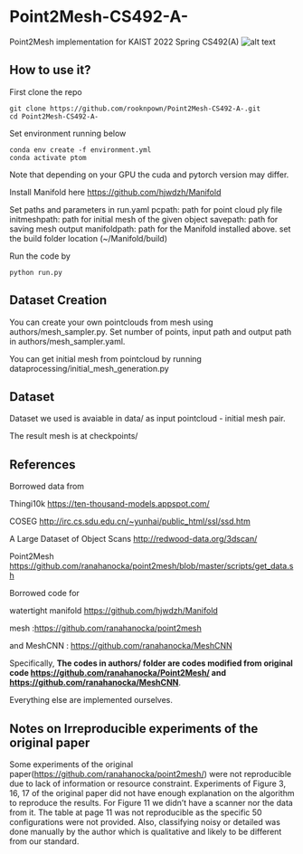 # Point2Mesh-CS492-A-
Point2Mesh implementation for KAIST 2022 Spring CS492(A)
![alt text](./images/point2mesh.jpg?raw=true)
## How to use it?
First clone the repo

```
git clone https://github.com/rooknpown/Point2Mesh-CS492-A-.git
cd Point2Mesh-CS492-A-
```
Set environment running below

```
conda env create -f environment.yml
conda activate ptom
```
Note that depending on your GPU the cuda and pytorch version may differ.

Install Manifold here
https://github.com/hjwdzh/Manifold


Set paths and parameters in run.yaml
pcpath: path for point cloud ply file
initmeshpath: path for initial mesh of the given object
savepath: path for saving mesh output 
manifoldpath: path for the Manifold installed above. set the build folder location (~/Manifold/build)

Run the code by

```
python run.py
```
## Dataset Creation
You can create your own pointclouds from mesh using authors/mesh_sampler.py. Set number of points, input path and output path in authors/mesh_sampler.yaml.

You can get initial mesh from pointcloud by running dataprocessing/initial_mesh_generation.py 

## Dataset
Dataset we used is avaiable in data/ as input pointcloud - initial mesh pair. 

The result mesh is at checkpoints/

## References
Borrowed data from

Thingi10k https://ten-thousand-models.appspot.com/

COSEG http://irc.cs.sdu.edu.cn/~yunhai/public_html/ssl/ssd.htm

A Large Dataset of Object Scans http://redwood-data.org/3dscan/

Point2Mesh https://github.com/ranahanocka/point2mesh/blob/master/scripts/get_data.sh


Borrowed code for

watertight manifold https://github.com/hjwdzh/Manifold

mesh :https://github.com/ranahanocka/point2mesh

and MeshCNN : https://github.com/ranahanocka/MeshCNN

Specifically, **The codes in authors/ folder are codes modified from original code https://github.com/ranahanocka/Point2Mesh/ and https://github.com/ranahanocka/MeshCNN**.


Everything else are implemented ourselves.

## Notes on Irreproducible experiments of the original paper
Some experiments of the original paper(https://github.com/ranahanocka/point2mesh/) were not reproducible due to lack of information or resource constraint.
Experiments of Figure 3, 16, 17 of the original paper did not have enough explanation on the algorithm to reproduce the results. 
For Figure 11 we didn’t have a scanner nor the data from it. 
The table at page 11 was not reproducible as the specific 50 configurations were not provided.
Also, classifying noisy or detailed was done manually by the author which is qualitative and likely to be different from our standard.
